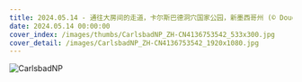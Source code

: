 ```yaml
---
title: 2024.05.14 - 通往大房间的走道，卡尔斯巴德洞穴国家公园，新墨西哥州 (© Doug Meek/Getty Images)
date: 2024.05.14 00:00:00
cover_index: /images/thumbs/CarlsbadNP_ZH-CN4136753542_533x300.jpg
cover_detail: /images/CarlsbadNP_ZH-CN4136753542_1920x1080.jpg
---
```


![CarlsbadNP](/images/CarlsbadNP_ZH-CN4136753542_1920x1080.jpg)
